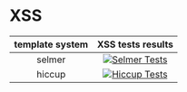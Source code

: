 # XSS

| template system | XSS tests results                                                                                                                                                                         |
|:---------------:|:-----------------------------------------------------------------------------------------------------------------------------------------------------------------------------------------:|
| selmer          | [![Selmer Tests](https://github.com/beetleman/clj-html-fuzz/actions/workflows/selmer.yml/badge.svg)](https://github.com/beetleman/clj-html-fuzz/actions/workflows/selmer.yml)             |
| hiccup          | [![Hiccup Tests](https://github.com/beetleman/clj-html-fuzz/actions/workflows/hiccup.yml/badge.svg?branch=main)](https://github.com/beetleman/clj-html-fuzz/actions/workflows/hiccup.yml) |
